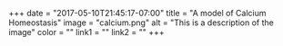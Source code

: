 +++
  date = "2017-05-10T21:45:17-07:00"
  title = "A model of Calcium Homeostasis"
  image = "calcium.png"
  alt = "This is a description of the image"
  color = ""
  link1 = ""
  link2 = ""
+++